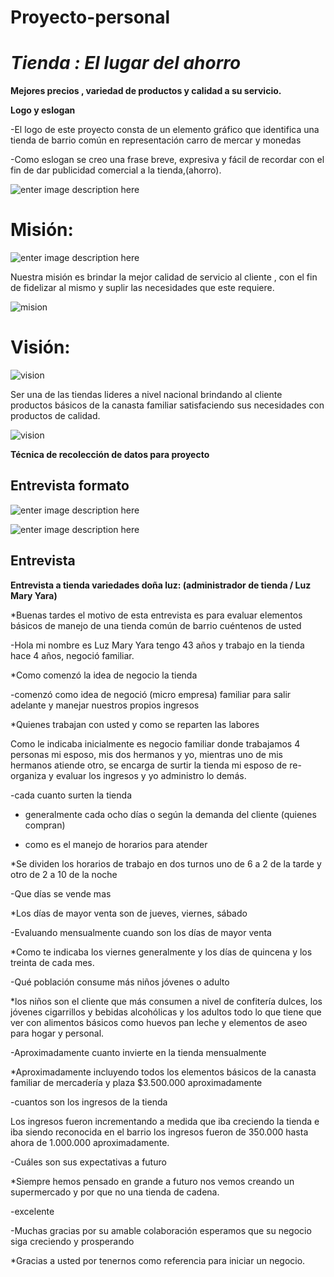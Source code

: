 # Proyecto-personal
# ***Tienda : El lugar del ahorro***
 **Mejores precios , variedad de productos y calidad a su servicio.**

 **Logo y eslogan** 

 -El logo de este proyecto consta de un elemento gráfico  que identifica una tienda de barrio común en representación carro de mercar y monedas
 

 -Como  eslogan se creo una frase breve, expresiva y  fácil de recordar con el fin de dar publicidad comercial a la tienda,(ahorro).
 
 ![enter image description here](https://lh3.googleusercontent.com/A2uTmBq0RvJ1oN0IGp1tDOjET1s2USr3rviQ6md3vk-5Zd9UwRNjlwNZ7LYQUo4ijn6W125EFxyd "logo eslogan")


# Misión:
![enter image description here](https://lh3.googleusercontent.com/ilD2WQhofgsSKkrlCuLZUb6Gpmb57TbxhFKnMKNoRbRhyb0q0_j5anMiUPxqXyvPcuVJ09b9l30a "mision")

Nuestra misión es  brindar  la mejor calidad de servicio al cliente , con el fin de fidelizar al mismo y suplir las necesidades  que este requiere.

![](https://lh3.googleusercontent.com/0Z1h_cmoO8Etcqo3_VQSr2LG7xuHsQ6CPliAAqIqp-XTM1oMLeAx2MHZ4AciZ625Mesec4ls2-3h "mision")


# Visión:
![](https://lh3.googleusercontent.com/jhXbJoaMdCbAqnpHyproaKSIDtKaPusoRGqY8bvPVIAwW06TnjFFoTt5MX-HNd6AhQQaY4UVzr4S "vision")

Ser una de las tiendas lideres a nivel nacional brindando al cliente productos básicos de la canasta familiar satisfaciendo sus necesidades con productos de calidad.

![](https://lh3.googleusercontent.com/qAK3YTs4WPk-5aiL5SKq54EU_gahUjXDsqpl5FXj6kG21y2kmJaWqn1lRsiZQVts3kevXZqoOZp4 "vision")

 **Técnica de recolección de datos para proyecto**

## Entrevista formato
![enter image description here](https://lh3.googleusercontent.com/5y6rL4_hSvDcoozVku3HnKRxiKJZlIux_d2SuaU4XjyHLaJJG70mdN0eRW5kDlf92-CdNL02vECz "encuesta 1")

![enter image description here](https://lh3.googleusercontent.com/dFzIw1LHQEUEZrWfp6-DMJVuMDw4kq8BUnA_ZcdMi8ibYw6AFN6ZaEBOizI_I37gytZbP28k7NCI "encuesta2")

## Entrevista 

**Entrevista a tienda variedades doña luz: (administrador de tienda / Luz Mary Yara)** 

*Buenas tardes el motivo de esta entrevista es para evaluar elementos básicos de manejo de una tienda común de barrio cuéntenos de usted

-Hola mi nombre es Luz Mary Yara tengo 43 años y trabajo en la tienda hace 4 años, negoció familiar.

*Como comenzó la idea de negocio la tienda

-comenzó como idea de negoció (micro empresa) familiar para salir adelante y manejar nuestros propios ingresos

*Quienes trabajan con usted y como se reparten las labores

Como le indicaba inicialmente es negocio familiar donde trabajamos 4 personas mi esposo, mis dos hermanos y yo, mientras uno de mis hermanos atiende otro, se encarga de surtir la tienda mi esposo de re-organiza y evaluar los ingresos y yo administro lo demás.

-cada cuanto surten la tienda

* generalmente cada ocho días o según la demanda del cliente (quienes compran)

- como es el manejo de horarios para atender

*Se dividen los horarios de trabajo en dos turnos uno de 6 a 2 de la tarde y otro de 2 a 10 de la noche

-Que días se vende mas

*Los días de mayor venta son de jueves, viernes, sábado

-Evaluando mensualmente cuando son los días de mayor venta

*Como te indicaba los viernes generalmente y los días de quincena y los treinta de cada mes.

-Qué población consume más niños jóvenes o adulto

*los niños son el cliente que más consumen a nivel de confitería dulces, los jóvenes cigarrillos y bebidas alcohólicas y los adultos todo lo que tiene que ver con alimentos básicos como huevos pan leche y elementos de aseo para hogar y personal.

-Aproximadamente cuanto invierte en la tienda mensualmente

*Aproximadamente incluyendo todos los elementos básicos de la canasta familiar de mercadería y plaza $3.500.000 aproximadamente

-cuantos son los ingresos de la tienda

Los ingresos fueron incrementando a medida que iba creciendo la tienda e iba siendo reconocida en el barrio los ingresos fueron de 350.000 hasta ahora de 1.000.000 aproximadamente.

-Cuáles son sus expectativas a futuro

*Siempre hemos pensado en grande a futuro nos vemos creando un supermercado y por que no una tienda de cadena.

-excelente

-Muchas gracias por su amable colaboración esperamos que su negocio siga creciendo y prosperando

*Gracias a usted por tenernos como referencia para iniciar un negocio.
